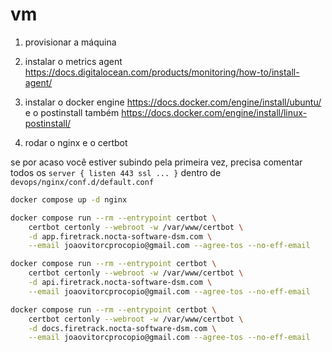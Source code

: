 # vm

1. provisionar a máquina

2. instalar o metrics agent <https://docs.digitalocean.com/products/monitoring/how-to/install-agent/>

3. instalar o docker engine <https://docs.docker.com/engine/install/ubuntu/> e o postinstall também <https://docs.docker.com/engine/install/linux-postinstall/>

4. rodar o nginx e o certbot

se por acaso você estiver subindo pela primeira vez, precisa comentar todos os `server { listen 443 ssl ... }` dentro de `devops/nginx/conf.d/default.conf`

```sh
docker compose up -d nginx

docker compose run --rm --entrypoint certbot \
    certbot certonly --webroot -w /var/www/certbot \
    -d app.firetrack.nocta-software-dsm.com \
    --email joaovitorcprocopio@gmail.com --agree-tos --no-eff-email

docker compose run --rm --entrypoint certbot \
    certbot certonly --webroot -w /var/www/certbot \
    -d api.firetrack.nocta-software-dsm.com \
    --email joaovitorcprocopio@gmail.com --agree-tos --no-eff-email

docker compose run --rm --entrypoint certbot \
    certbot certonly --webroot -w /var/www/certbot \
    -d docs.firetrack.nocta-software-dsm.com \
    --email joaovitorcprocopio@gmail.com --agree-tos --no-eff-email
```
